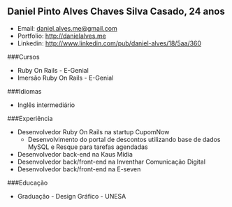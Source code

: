 Daniel Pinto Alves Chaves Silva
Casado, 24 anos
--------------
* Email: daniel.alves.me@gmail.com
* Portfolio: http://danielalves.me
* Linkedin: http://www.linkedin.com/pub/daniel-alves/18/5aa/360

###Cursos
* Ruby On Rails - E-Genial
* Imersão Ruby On Rails - E-Genial

###Idiomas
* Inglês intermediário

###Experiência
* Desenvolvedor Ruby On Rails na startup CupomNow
    * Desenvolvimento do portal de descontos utilizando base de dados MySQL e Resque para tarefas agendadas
* Desenvolvedor back-end na Kaus Mídia
* Desenvolvedor back/front-end na Inventhar Comunicação Digital
* Desenvolvedor back/front-end na E-seven

###Educação
* Graduação - Design Gráfico - UNESA
